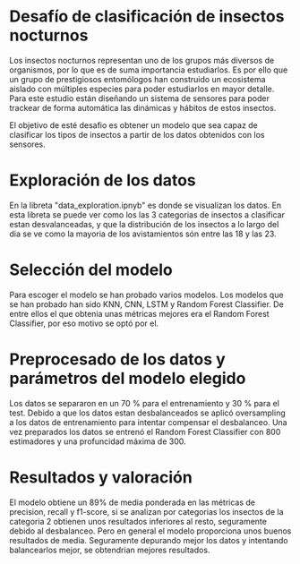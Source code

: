 # Desafío de clasificación de insectos nocturnos

Los insectos nocturnos representan uno de los grupos más diversos de organismos, por lo que es de suma importancia estudiarlos.  Es por ello que un grupo de prestigiosos entomólogos han construido un ecosistema aislado con múltiples especies para poder estudiarlos en mayor detalle. Para este estudio están diseñando un sistema de sensores para poder trackear de forma automática las dinámicas y hábitos de estos insectos.

El objetivo de esté desafio es obtener un modelo que sea capaz de clasificar los tipos de insectos a partir de los datos obtenidos con los sensores.

# Exploración de los datos

En la libreta "data_exploration.ipnyb" es donde se visualizan los datos. En esta libreta se puede ver como los las 3 categorias de insectos a clasificar estan desvalanceadas, y que la distribución de los insectos a lo largo del dia se ve como la mayoria de los avistamientos són entre las 18 y las 23.

# Selección del modelo

Para escoger el modelo se han probado varios modelos. Los modelos que se han probado han sido KNN, CNN, LSTM y Random Forest Classifier. De entre ellos el que obtenia unas métricas mejores era el Random Forest Classifier, por eso motivo se optó por el.

# Preprocesado de los datos y parámetros del modelo elegido

Los datos se separaron en un 70 % para el entrenamiento y 30 % para el test. Debido a que los datos estan desbalanceados se aplicó oversampling a los datos de entrenamiento para intentar compensar el desbalanceo. Una vez preparados los datos se entrenó el Random Forest Classifier con 800 estimadores y una profuncidad máxima de 300.

# Resultados y valoración

El modelo obtiene un 89% de media ponderada en las métricas de precision, recall y f1-score, si se analizan por categorias los insectos de la categoria 2 obtienen unos resultados inferiores al resto, seguramente debido al desbalanceo. Pero en general el modelo proporciona unos buenos resultados de media. Seguramente depurando mejor los datos y intentando balancearlos mejor, se obtendrian mejores resultados.